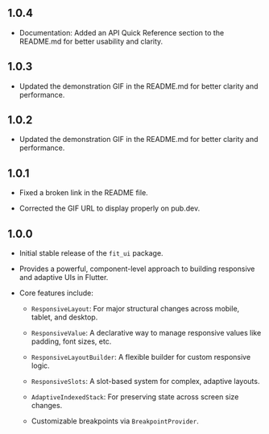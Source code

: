 ## 1.0.4
* Documentation: Added an API Quick Reference section to the README.md for better usability and clarity.

## 1.0.3
* Updated the demonstration GIF in the README.md for better clarity and performance.

## 1.0.2
* Updated the demonstration GIF in the README.md for better clarity and performance.

## 1.0.1
* Fixed a broken link in the README file.

* Corrected the GIF URL to display properly on pub.dev.

## 1.0.0
* Initial stable release of the `fit_ui` package.

* Provides a powerful, component-level approach to building responsive and adaptive UIs in Flutter.

* Core features include:

    * `ResponsiveLayout`: For major structural changes across mobile, tablet, and desktop.

    * `ResponsiveValue`: A declarative way to manage responsive values like padding, font sizes, etc.

    * `ResponsiveLayoutBuilder`: A flexible builder for custom responsive logic.

    * `ResponsiveSlots`: A slot-based system for complex, adaptive layouts.

    * `AdaptiveIndexedStack`: For preserving state across screen size changes.

    * Customizable breakpoints via `BreakpointProvider`.